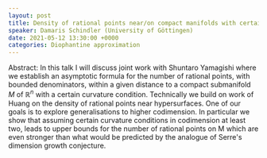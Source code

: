 ```yaml
---
layout: post
title: Density of rational points near/on compact manifolds with certain curvature conditions
speaker: Damaris Schindler (University of Göttingen)
date: 2021-05-12 13:30:00 +0000
categories: Diophantine approximation
---
```


Abstract: In this talk I will discuss joint work with Shuntaro Yamagishi where we establish an asymptotic formula for the number of rational points, with bounded denominators, within a given distance to a compact submanifold $M$ of $\mathbb{R}^n$ with a certain curvature condition. Technically we build on work of Huang on the density of rational points near hypersurfaces. One of our goals is to explore generalisations to higher codimension. In particular we show that assuming certain curvature conditions in codimension at least two, leads to upper bounds for the number of rational points on M which are even stronger than what would be predicted by the analogue of Serre's dimension growth conjecture.
